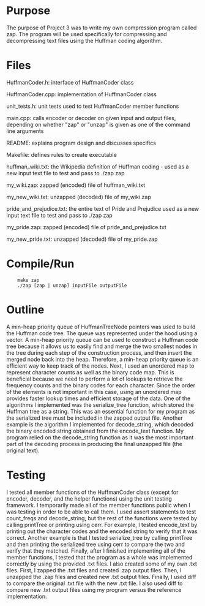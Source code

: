 # Purpose
The purpose of Project 3 was to write my own compression program called zap.
The program will be used specifically for compressing and decompressing text
files using the Huffman coding algorithm.

# Files
HuffmanCoder.h: interface of HuffmanCoder class

HuffmanCoder.cpp: implementation of HuffmanCoder class

unit_tests.h: unit tests used to test HuffmanCoder member functions

main.cpp: calls encoder or decoder on given input and output files, depending on whether "zap" or "unzap" is given as one of the command line arguments

README: explains program design and discusses specifics

Makefile: defines rules to create executable

huffman_wiki.txt: the Wikipedia definition of Huffman coding - used as a new input text file to test and pass to ./zap zap

my_wiki.zap: zapped (encoded) file of huffman_wiki.txt

my_new_wiki.txt: unzapped (decoded) file of my_wiki.zap

pride_and_prejudice.txt: the entire text of Pride and Prejudice used as a new input text file to test and pass to ./zap zap

my_pride.zap: zapped (encoded) file of pride_and_prejudice.txt

my_new_pride.txt: unzapped (decoded) file of my_pride.zap

# Compile/Run
        make zap
        ./zap [zap | unzap] inputFile outputFile

# Outline
A min-heap priority queue of HuffmanTreeNode pointers was used to build the
Huffman code tree. The queue was represented under the hood using a vector.
A min-heap priority queue can be used to construct a Huffman code tree because
it allows us to easily find and merge the two smallest nodes in the tree
during each step of the construction process, and then insert the merged node
back into the heap. Therefore, a min-heap priority queue is an efficient way
to keep track of the nodes. Next, I used an unordered map to represent
character counts as well as the binary code map. This is beneficial because
we need to perform a lot of lookups to retrieve the frequency counts and the
binary codes for each character. Since the order of the elements is not
important in this case, using an unordered map provides faster lookup times
and efficient storage of the data. One of the algorithms I implemented was the
serialize_tree function, which stored the Huffman tree as a string. This was
an essential function for my program as the serialized tree must be included
in the zapped output file. Another example is the algorithm I implemented for
decode_string, which decoded the binary encoded string obtained from the
encode_text function. My program relied on the decode_string function as it
was the most important part of the decoding process in producing the final
unzapped file (the original text).

# Testing
I tested all member functions of the HuffmanCoder class (except for encoder, 
decoder, and the helper functions) using the unit testing framework. I
temporarily made all of the member functions public when I was testing in
order to be able to call them. I used assert statements to test count_freqs
and decode_string, but the rest of the functions were tested by calling
printTree or printing using cerr. For example, I tested encode_text by
printing out the character codes and the encoded string to verify that it
was correct. Another example is that I tested serialize_tree by calling
printTree and then printing the serialized tree using cerr to compare the two
and verify that they matched. Finally, after I finished implementing all of
the member functions, I tested that the program as a whole was implemented
correctly by using the provided .txt files. I also created some of my own .txt
files. First, I zapped the .txt files and created .zap output files. Then,
I unzapped the .zap files and created new .txt output files. Finally, I used
diff to compare the original .txt file with the new .txt file. I also used
diff to compare new .txt output files using my program versus the reference
implementation.
